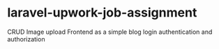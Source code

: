 # laravel-upwork-job-assignment
CRUD Image upload Frontend as a simple blog login authentication and authorization

